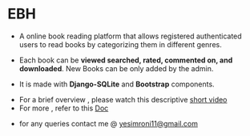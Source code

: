 # EBH
- A online book reading platform that allows  registered authenticated users to read books by categorizing them in different genres. 
* Each book can be **viewed searched, rated, commented on, and downloaded**. New Books can be only added by the admin.
+ It is made with **Django-SQLite** and **Bootstrap** components.
- For a brief overview , please watch this descriptive [short video](https://mega.nz/file/aQpgAI4L#f9WaxOhL6I6cafORnmYCKteyBsKeaSxhJnZgRTO2gIc)
- For more , refer to this [Doc](https://drive.google.com/file/d/1EonX0KBHGj7mHtfcqJ7xffpjdRg-C4vq/view)
* for any queries contact me @ yesimroni11@gmail.com

